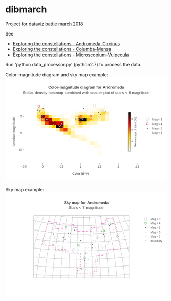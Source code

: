 # dibmarch

Project for [dataviz battle march 2018](https://www.reddit.com/r/dataisbeautiful/comments/825mg6/battle_dataviz_battle_for_the_month_of_march_2018/) 

See 
- [Exploring the constellations - Andromeda-Circinus](https://drstargrove.github.io/dibmarch/index.html)
- [Exploring the constellations - Columba-Mensa](https://drstargrove.github.io/dibmarch/index1.html)
- [Exploring the constellations - Microscopium-Vulpecula](https://drstargrove.github.io/dibmarch/index2.html)

Run 'python data_processor.py' (python2.7) to process the data.

Color-magnitude diagram and sky map example: 
![alt text](https://github.com/drstargrove/dibmarch/blob/master/colormagnitude-diagram-andromeda.png "color-magnitude diagram")

Sky map example: 
![alt text](https://github.com/drstargrove/dibmarch/blob/master/skymap-andromeda.png "sky map")
